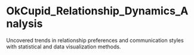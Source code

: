 # OkCupid_Relationship_Dynamics_Analysis

Uncovered trends in relationship preferences and communication styles with statistical and data visualization methods.
